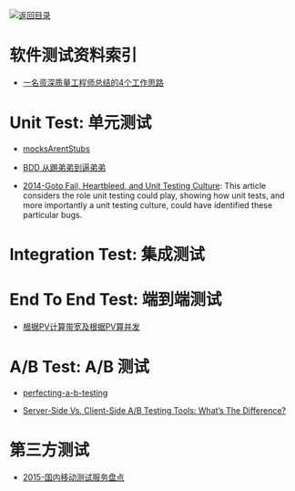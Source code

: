 [![返回目录](https://parg.co/UGo)](https://parg.co/b4z) 

# 软件测试资料索引



- [一名资深质量工程师总结的4个工作思路](http://mp.weixin.qq.com/s/0qEBWuZa2fpybCjV52Qi1g)



# Unit Test: 单元测试

- [mocksArentStubs](http://martinfowler.com/articles/mocksArentStubs.html)

- [BDD 从踢弟弟到逼弟弟](https://testerhome.com/topics/6804) 

- [2014-Goto Fail, Heartbleed, and Unit Testing Culture](https://martinfowler.com/articles/testing-culture.html): This article considers the role unit testing could play, showing how unit tests, and more importantly a unit testing culture, could have identified these particular bugs.


# Integration Test: 集成测试


# End To End Test: 端到端测试

- [根据PV计算带宽及根据PV算并发](http://www.tuicool.com/articles/aqi6Znr)

# A/B Test: A/B 测试

- [perfecting-a-b-testing](http://blog.nordeus.com/dev-ops/perfecting-a-b-testing.htm)

- [Server-Side Vs. Client-Side A/B Testing Tools: What’s The Difference?](https://conversionxl.com/server-side-vs-client-side-ab-testing-tools-whats-the-difference/)

# 第三方测试

- [2015-国内移动测试服务盘点](http://www.infoq.com/cn/news/2015/06/mobile-testing-service)






